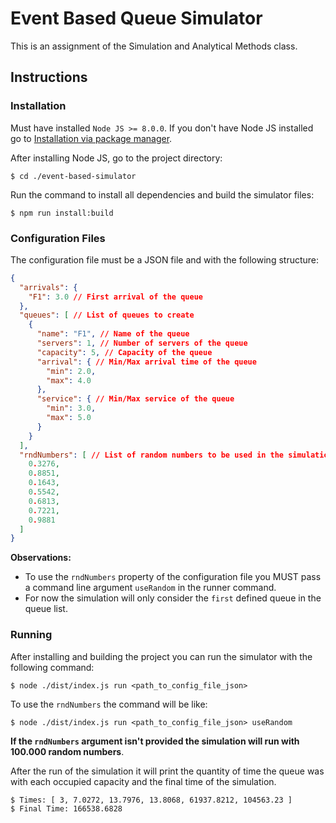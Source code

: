 # Event Based Queue Simulator
This is an assignment of the Simulation and Analytical Methods class.

## Instructions

### Installation
Must have installed `Node JS >= 8.0.0`. If you don't have Node JS installed go to [Installation via package manager](https://nodejs.org/en/download/package-manager/).

After installing Node JS, go to the project directory:

```shell
$ cd ./event-based-simulator
```

Run the command to install all dependencies and build the simulator files:

```shell
$ npm run install:build
```

### Configuration Files
The configuration file must be a JSON file and with the following structure:

```json
{
  "arrivals": {
    "F1": 3.0 // First arrival of the queue
  },
  "queues": [ // List of queues to create
    {
      "name": "F1", // Name of the queue
      "servers": 1, // Number of servers of the queue
      "capacity": 5, // Capacity of the queue
      "arrival": { // Min/Max arrival time of the queue
        "min": 2.0,
        "max": 4.0
      },
      "service": { // Min/Max service of the queue
        "min": 3.0,
        "max": 5.0
      }
    }
  ],
  "rndNumbers": [ // List of random numbers to be used in the simulation
    0.3276,
    0.8851,
    0.1643,
    0.5542,
    0.6813,
    0.7221,
    0.9881
  ]
}
```

**Observations:** 
- To use the `rndNumbers` property of the configuration file you MUST pass a command line argument `useRandom` in the runner command.
- For now the simulation will only consider the `first` defined queue in the queue list.

### Running
After installing and building the project you can run the simulator with the following command:

```shell
$ node ./dist/index.js run <path_to_config_file_json>
```

To use the `rndNumbers` the command will be like:

```shell
$ node ./dist/index.js run <path_to_config_file_json> useRandom
```

**If the `rndNumbers` argument isn't provided the simulation will run with 100.000 random numbers**.

After the run of the simulation it will print the quantity of time the queue was with each occupied capacity and the final time of the simulation.

```shell
$ Times: [ 3, 7.0272, 13.7976, 13.8068, 61937.8212, 104563.23 ]
$ Final Time: 166538.6828
```
